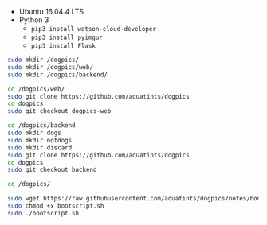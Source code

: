 - Ubuntu 16.04.4 LTS
- Python 3
	- `pip3 install watson-cloud-developer`
	- `pip3 install pyimgur`
	- `pip3 install Flask`

```bash
sudo mkdir /dogpics/
sudo mkdir /dogpics/web/
sudo mkdir /dogpics/backend/

cd /dogpics/web/
sudo git clone https://github.com/aquatints/dogpics
cd dogpics
sudo git checkout dogpics-web

cd /dogpics/backend
sudo mkdir dogs
sudo mkdir notdogs
sudo mkdir discard
sudo git clone https://github.com/aquatints/dogpics
cd dogpics
sudo git checkout backend

cd /dogpics/

sudo wget https://raw.githubusercontent.com/aquatints/dogpics/notes/bootscript.sh
sudo chmod +x bootscript.sh
sudo ./bootscript.sh

```

